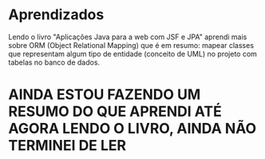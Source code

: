 # Aprendizados
Lendo o livro "Aplicações Java para a web com JSF e JPA" aprendi mais sobre ORM (Object Relational Mapping) que é em resumo: mapear classes que representam algum tipo de entidade (conceito de UML) no projeto com tabelas no banco de dados.

# AINDA ESTOU FAZENDO UM RESUMO DO QUE APRENDI ATÉ AGORA LENDO O LIVRO, AINDA NÃO TERMINEI DE LER
